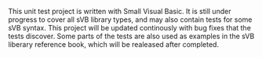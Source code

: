 This unit test project is written with Small Visual Basic.
It is still under progress to cover all sVB library types, and may also contain tests for some sVB syntax.
This project will be updated continously with bug fixes that the tests discover.
Some parts of the tests are also used as examples in the sVB liberary reference book, which will be realeased after completed.

